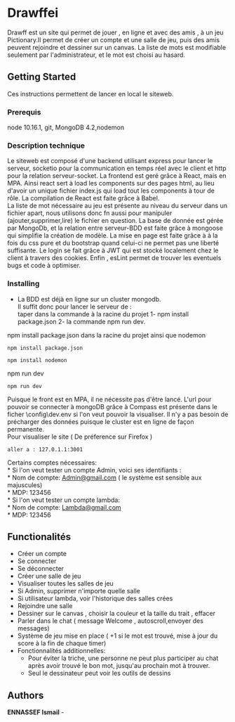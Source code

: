 # Drawffei

Drawff est un site qui permet de jouer , en ligne et avec des amis , à un jeu Pictionary.Il permet de créer un compte et une salle de jeu, puis des amis peuvent rejoindre et dessiner sur un canvas. La liste de mots est modifiable seulement par l'administrateur, et le mot est choisi au hasard.


## Getting Started

Ces instructions permettent de lancer en local le siteweb.

### Prerequis

node 10.16.1, git, MongoDB 4.2,nodemon

### Description technique
Le siteweb est composé d'une backend utilisant express pour lancer le serveur, socketio pour la communication en temps réel avec le client et http pour la relation serveur-socket. La frontend est geré grâce à React, mais en MPA. Ainsi react sert à load les components sur des pages html, au lieu d'avoir un unique fichier index.js qui load tout les components à tour de rôle. La compilation de React est faite grâce à Babel.<br />
    La liste de mot nécessaire au jeu est présente au niveau du serveur dans un fichier apart, nous utilisons donc fn aussi pour manipuler (ajouter,supprimer,lire) le fichier en question.
    La base de donnée est gérée par MongoDb, et la relation entre serveur-BDD est faite grâce à mongoose qui simplifie la création de modèle. La mise en page est faite grâce à à la fois du css pure et du bootstrap quand celui-ci ne permet pas une liberté suffisante. Le login se fait grâce à JWT qui est stocké localement chez le client à travers des cookies. Enfin , esLint permet de trouver les eventuels bugs et code à optimiser.<br />

### Installing

 *  La BDD est déjà en ligne sur un cluster mongodb. <br /> Il suffit donc pour lancer le serveur de :<br />taper dans la commande à la racine du projet 1- npm install package.json 2- la commande npm run dev. 

npm install package.json dans la racine du projet ainsi que nodemon
```
npm install package.json
```
```
npm install nodemon
```
npm run dev

```
npm run dev
```

Puisque le front est en MPA, il ne nécessite pas d'être lancé. L'url pour pouvoir se connecter à mongoDB grâce à Compass est présente dans le ficher \config\dev.env  si l'on veut pouvoir la visualiser. Il n'y a pas besoin de précharger des données puisque le  cluster est en ligne de façon permanente. <br />
 Pour visualiser le site ( De préference sur Firefox )
 ```
aller a : 127.0.1.1:3001
```   

Certains comptes nécessaires:<br />
    *  Si l'on veut tester un compte Admin, voici ses identifiants : <br />
        *  Nom de compte: Admin@gmail.com  ( le système est sensible aux majuscules)<br />
        *  MDP: 123456<br />
    *  Si l'on veut tester un compte lambda: <br />
        *  Nom de compte: Lambda@gmail.com <br />
        *  MDP: 123456 <br />

##  Functionalités
   *   Créer un compte <br />
   *  Se connecter <br /> 
   *  Se déconnecter <br /> 
   *  Créer une salle de jeu <br />
   *  Visualiser toutes les salles de jeu <br />
   *  Si Admin, supprimer n'importe quelle salle <br />
   *  Si utilisateur lambda, voir l'historique des salles crées <br />
   *  Rejoindre une salle <br />
   *  Dessiner sur le canvas , choisir la couleur et la taille du trait , effacer <br />
   *  Parler dans le chat ( message Welcome , autoscroll,envoyer des messages) <br /> 
   *  Système de jeu mise en place ( +1 si le mot est trouvé, mise à jour du score à la fin de chaque timer) <br />
   *  Fonctionnalités additionnelles: <br />
       *  Pour éviter la triche, une personne ne peut plus  participer au chat après avoir trouvé le bon mot, jusqu'au prochain mot à trouver. <br />
       *  Seul le dessinateur peut voir les outils de dessins <br />





 

## Authors

 **ENNASSEF Ismail** - 








